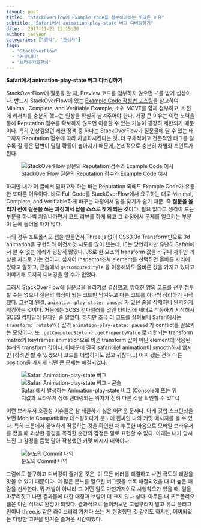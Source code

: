 ```yaml
---
layout: post
title:  "StackOverFlow에 Example Code를 첨부해야하는 또다른 이유"
subtitle: "Safari에서 animation-play-state 버그 디버깅하기"
date:   2017-11-21 12:15:30
author: jaeyoon
categories: ["생각", "관심사"]
tags:
  - "StackOverFlow"
  - "커뮤니티"
  - "브라우저호환성"
---
```


**Safari에서 animation-play-state 버그 디버깅하기**

StackOverFlow에 질문을 할 때, Preview 코드를 첨부하지 않으면 -1를 받기 십상이다. 반드시 StackOverFlow에 있는 [Example Code 작성법 포스팅](https://stackoverflow.com/help/mcve)을 참고하여 Minimal, Complete, and Verifiable Example, 소위 MCVE를 함께 첨부하고, 사전에 리서치를 충분히 했다는 인상을 확실히 남겨주어야 한다.
가장 큰 이유는 이런 노력을 통해 Reputation 점수를 확보하지 않으면 이용할 수 있는 기능이 굉장히 제한되기 때문이다. 특히 인상깊었던 제한 정책 중 하나는 StackOverFlow가 질문글에 달 수 있는 태그까지 Reputation 점수에 따라 차별화시킨다는 것. 더 구체적이고 전문적인 태그를 달수록 질 좋은 답변이 달릴 확률이 높아지기 때문에, 논리적으로 충분히 차별화 포인트가 된다.

<figure>
  <img src="https://cdn-images-1.medium.com/max/1600/1*ZkkpjuqrWTVNPxGqRR-CHQ.png" alt="StackOverFlow 질문의 Reputation 점수와 Example Code 예시"/>
  <figcaption> StackOverFlow 질문의 Reputation 점수와 Example Code 예시 </figcaption>
</figure>

하지만 내가 이 글에서 말하고자 하는 바는 Reputation 외에도 Example Code가 유용한 또다른 이유이다. 바로 Full Code를 StackOverFlow에서 요구하는 대로 Minimal, Complete, and Verifiable하게 바꾸는 과정에서 답을 찾기가 쉽기 때문. 즉 **질문을 올리기 전에 질문을 쓰는 과정에서 답을 스스로 찾게 되는 것**이다. 필요 없다고 생각이 드는 부분을 하나씩 지워나가면서 코드 리뷰를 하게 되고 그 과정에서 문제를 일으키는 부분이 눈에 들어올 때가 많다.

나의 경우 포트폴리오 웹을 만들면서 Three.js 없이 CSS3 3d Transform만으로 3d animation을 구현하려 이것저것 시도를 많이 했는데, IE는 당연하지만 유난히 Safari에서 알 수 없는 에러가 굉장히 많았다. JS로 한 요소의 transform 값을 바꾸니 자꾸만 괴상한 자리로 가는 것이다. 심지어 Inspector조차 element를 선택하면 올바른 자리에 있다고 말하고, 콘솔에서 `getComputedStyle` 을 이용해봐도 올바른 값을 가지고 있다고 이야기해 도저히 디버깅을 할 수가 없었다.

그래서 StackOverFlow에 질문글을 올리기로 결심했고, 방대한 양의 코드를 전부 첨부할 수는 없으니 질문의 핵심이 되는 코드만 남겨두고 다른 코드를 하나씩 정리하기 시작했다. 그런데 웬걸, `animation-play-state: paused` 가 있던 줄을 삭제하니 완벽하게 워킹하는 것이다. 처음에는 SCSS 컴파일러를 없앤 타이밍에 제대로 작동하기 시작해서 SCSS 컴파일러 문제인 줄 알았다. 하지만 조금 더 코드를 살펴보니 Safari에서는 `transform: rotateY()` 값과 `animation-play-state: paused` 가 conflict를 일으키는 모양이다. 또 `.getComputedStyle` 과 `.getPropertyValue` 로 리턴되는 transform matrix가 keyframes animation으로 바뀐 transform 값이 아닌 element에 적용된 본래의 transform 값이다. 이때문에 결국 safari에선 animation이 smooth하지 않지만 (하려면 할 수 있겠으나 코드를 더럽히기도 싫고 귀찮다…) 어찌 됐든 전혀 다른 position을 가지게 되던 큰 문제는 해결되었다.

<figure>
  <img src="https://postfiles.pstatic.net/MjAxNzExMjBfMjUg/MDAxNTExMTg0NTcwMzE4.Wf7wAaUaJxCIs6OinIL1nfrHvACdyItO3tkZQpJHTqUg.fu5Hu7ynbHJ10vHvB1wHRoRq0ANIozfeKn3ogXprnRog.PNG.jaeyo_on/Screen_Shot_2017-11-20_at_5.20.09_AM.png?type=w1" alt="Safari Animation-play-state 버그"/>
  <img src="https://postfiles.pstatic.net/MjAxNzExMjBfOTIg/MDAxNTExMTg0NTcwOTAz.IvBfbe5xTm2Au01F2PAqCWBHvca6eSJnp3ot7nHZCE4g.P1pIYQeEXZ_R0A_VuwFGf23_pfzKiUGi7rHWjdOERMkg.PNG.jaeyo_on/Screen_Shot_2017-11-20_at_5.20.51_AM.png?type=w1" alt="Safari Animation-play-state 버그 - 콘솔"/>
  <figcaption> Safari에서 발생하는 Animation-play-state 버그 (Console에 뜨는 위치값과 브라우저 상에 렌더링되는 위치가 전혀 다른 것을 확인할 수 있다.) </figcaption>
</figure>

이런 브라우저 호환성 이슈들은 참 태클하기 싫은 어려운 문제다. 아래 깃헙 스크린샷을 보면 Mobile Compatibility 테스팅하다가 분노에 휩싸인 나의 커밋 메시지를 볼 수 있다. 특히 크롬에서 완벽하게 작동하는 것을 확인한 채 뿌듯한 마음으로 모바일 브라우저를 켰을 때 괴상한 광경을 목격한 순간의 감정은 말로 표현할 수 없다. 아래는 내가 당시 느낀 그 감정을 듬뿍 담아 작성했던 커밋 메시지 내역이다.

<figure>
  <img src="{{ '/assets/img/171121/commit.png' | absolute_url }}" alt="분노의 Commit 내역"/>
  <figcaption> 분노의 Commit 내역 </figcaption>
</figure>

그럼에도 불구하고 디버깅이 즐거운 것은, 이 모든 에러를 해결하고 나면 극도의 쾌감을 맛볼 수 있기 때문이다. 더 많은 분노를 일으킨 버그였을 수록 해결되었을 때 더 높은 쾌감을 선사한다. 뭐 개발이 아니라 그 어떤 일도 마찬가지이로 시행착오가 있을 때, 일을 마무리짓고 나면 결과물에 대한 애정과 보람이 더 크지 않나 싶다. 아무튼 내 포트폴리오 웹은 이런 식으로 완성이 되었다. 결과적으로 돌이켜보면 고집부리지 말고 유료 플러그인이나 three.js 같은 라이브러리 가져다 쓰는 게 현명했던 것 같기도 하지만, 어찌되었든 다양한 고민을 안겨준 즐거운 시간이었다.
